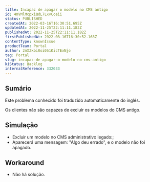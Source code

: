 ```yaml
---
title: Incapaz de apagar o modelo no CMS antigo
id: 4mVMlMcpxiQdL7LxvCceii
status: PUBLISHED
createdAt: 2022-03-16T16:30:51.695Z
updatedAt: 2022-11-25T22:11:11.182Z
publishedAt: 2022-11-25T22:11:11.182Z
firstPublishedAt: 2022-03-16T16:30:52.163Z
contentType: knownIssue
productTeam: Portal
author: 2mXZkbi0oi061KicTExNjo
tag: Portal
slug: incapaz-de-apagar-o-modelo-no-cms-antigo
kiStatus: Backlog
internalReference: 332033
---
```


## Sumário

<div class="alert alert-info">
  <p>Este problema conhecido foi traduzido automaticamente do inglês.</p>
</div>


Os clientes não são capazes de excluir os modelos do CMS antigo.



## Simulação


- Excluir um modelo no CMS administrativo legado:;
- Aparecerá uma mensagem: "Algo deu errado", e o modelo não foi apagado.



## Workaround


- Não há solução.

